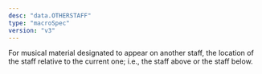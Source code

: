 ```yaml
---
desc: "data.OTHERSTAFF"
type: "macroSpec"
version: "v3"
---
```


For musical material designated to appear on another staff, the location of the staff
relative to the current one; i.e., the staff above or the staff below.